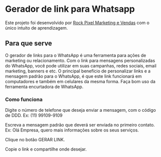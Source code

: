 # Gerador de link para Whatsapp

Este projeto foi desenvolvido por [Rock Pixel Marketing e Vendas](https://rockpixel.com.br) com o único intuito de aprendizagem.

## Para que serve

O gerador de links para o WhatsApp é uma ferramenta para ações de marketing ou relacionamento.
Com o link para mensagens personalizadas do WhatsApp, você pode utilizar em suas campanhas, redes sociais, email marketing, banners e etc.
O principal benefício de personalizar links e a mensagem padrão para o WhatsApp, é que este link funcionará em computadores e também em celulares da mesma forma.
Faça bom uso da ferramenta encurtadora de WhatsApp.

### Como funciona

Digite o número de telefone que deseja enviar a mensagem, com o código de DDD.
Ex: (11) 99109-9109

Escreva a mensagem padrão que deverá ser enviada no primeiro contato. 
Ex: Olá Empresa, quero mais informações sobre os seus serviços.

Clique no botão GERAR LINK.

Copie o link e compartilhe onde desejar.